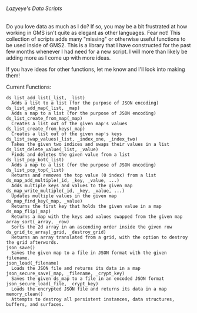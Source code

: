 ###### Lazyeye's Data Scripts

Do you love data as much as I do? If so, you may be a bit frustrated at how working in GMS isn't quite as elegant as other languages. Fear not! This collection of scripts adds many "missing" or otherwise useful functions to be used inside of GMS2. This is a library that I have constructed for the past few months whenever I had need for a new script. I will more than likely be adding more as I come up with more ideas. 

If you have ideas for other functions, let me know and I'll look into making them!


Current Functions:

    ds_list_add_list(_list, _list)
      Adds a list to a list (for the purpose of JSON encoding)
    ds_list_add_map(_list, _map)
      Adds a map to a list (for the purpose of JSON encoding)
    ds_list_create_from_map(_map)
      Creates a list out of the given map's values
    ds_list_create_from_keys(_map)
      Creates a list out of the given map's keys
    ds_list_swap_values(_list, _index_one, _index_two)
      Takes the given two indices and swaps their values in a list
    ds_list_delete_value(_list, _value)
      Finds and deletes the given value from a list
    ds_list_pop_bot(_list)
      Adds a map to a list (for the purpose of JSON encoding)
    ds_list_pop_top(_list)
      Returns and removes the top value (0 index) from a list
    ds_map_add_multiple(_id, _key, _value, ...)
      Adds multiple keys and values to the given map
    ds_map_write_multiple(_id, _key, _value, ...)
      Updates multiple values in the given map
    ds_map_find_key(_map, _value)
      Returns the first key that holds the given value in a map
    ds_map_flip(_map)
      Returns a map with the keys and values swapped from the given map
    array_sort(_array, _row)
      Sorts the 2d array in an ascending order inside the given row
    ds_grid_to_array(_grid, _destroy_grid)
      Returns an array translated from a grid, with the option to destroy the grid afterwords.
    json_save()
      Saves the given map to a file in JSON format with the given filename.
    json_load(_filename)
      Loads the JSON file and returns its data in a map
    json_secure_save(_map, _filename, _crypt_key)
      Saves the given ds_map to a file in an encoded JSON format
    json_secure_load(_file, _crypt_key)
      Loads the encrypted JSON file and returns its data in a map
    memory_clean()
      Attempts to destroy all persistent instances, data structures, buffers, and surfaces.
